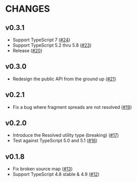 # CHANGES

## v0.3.1

- Support TypeScript 7 ([#24](https://github.com/ykiu/gql-in-ts/pull/24))
- Support TypeScript 5.2 thru 5.8 ([#23](https://github.com/ykiu/gql-in-ts/pull/23))
- Release ([#20](https://github.com/ykiu/gql-in-ts/pull/20))


## v0.3.0

- Redesign the public API from the ground up ([#21](https://github.com/ykiu/gql-in-ts/pull/21))

## v0.2.1

- Fix a bug where fragment spreads are not resolved ([#19](https://github.com/ykiu/gql-in-ts/pull/19))

## v0.2.0

- Introduce the Resolved utility type (breaking) ([#17](https://github.com/ykiu/gql-in-ts/pull/17))
- Test against TypeScript 5.0 and 5.1 ([#16](https://github.com/ykiu/gql-in-ts/pull/16))

## v0.1.8

- Fix broken source map ([#13](https://github.com/ykiu/gql-in-ts/pull/13))
- Support TypeScript 4.8 stable & 4.9 ([#12](https://github.com/ykiu/gql-in-ts/pull/12))
